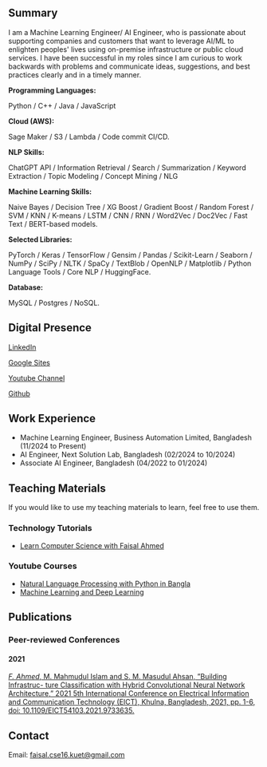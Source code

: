 ## Summary

I am a Machine Learning Engineer/ AI Engineer, who is passionate about supporting companies and customers that want to leverage AI/ML to enlighten peoples' lives using on-premise infrastructure or public cloud services. I have been successful in my roles since I am curious to work backwards with problems and communicate ideas, suggestions, and best practices clearly and in a timely manner. 


**Programming Languages:**

Python / C++ / Java / JavaScript

**Cloud (AWS):**

Sage Maker / S3 / Lambda / Code commit CI/CD.

**NLP Skills:**

ChatGPT API / Information Retrieval / Search / Summarization / Keyword Extraction / Topic Modeling / Concept Mining / NLG

**Machine Learning Skills:**

Naive Bayes / Decision Tree / XG Boost / Gradient Boost / Random Forest / SVM / KNN / K-means / LSTM / CNN / RNN / Word2Vec / Doc2Vec / Fast Text / BERT-based models.

**Selected Libraries:**

PyTorch / Keras / TensorFlow / Gensim / Pandas / Scikit-Learn / Seaborn / NumPy / SciPy / NLTK / SpaCy / TextBlob / OpenNLP / Matplotlib / Python Language Tools / Core NLP / HuggingFace.

**Database:**

MySQL / Postgres / NoSQL.


## Digital Presence

[LinkedIn](https://www.linkedin.com/in/faisal-ahmed-2a71581b1)

[Google Sites](https://sites.google.com/view/faisalahmedbijoy)

[Youtube Channel](https://www.youtube.com/@learncomputersciencewithfaisal)

[Github](https//github.com/faisalahmedbijoy)


## Work Experience

- Machine Learning Engineer, Business Automation Limited, Bangladesh (11/2024 to Present)
- AI Engineer, Next Solution Lab, Bangladesh (02/2024 to 10/2024)
- Associate AI Engineer, Bangladesh (04/2022 to 01/2024)

## Teaching Materials

If you would like to use my teaching materials to learn, feel free to use them. 

### Technology Tutorials

- [Learn Computer Science with Faisal Ahmed](https://www.youtube.com/@learncomputersciencewithfaisal)

### Youtube Courses

- [Natural Language Processing with Python in Bangla](https://www.youtube.com/playlist?list=PLmwxhqQvdm3KKIl4pWKrTjsW4X-9OrXaK)
- [Machine Learning and Deep Learning](https://www.youtube.com/playlist?list=PLmwxhqQvdm3JIJunofjQ6CA7o__O_jpIX)

## Publications

### Peer-reviewed Conferences

#### 2021

[*F. Ahmed*, M. Mahmudul Islam and S. M. Masudul Ahsan, ”Building Infrastruc-
ture Classification with Hybrid Convolutional Neural Network Architecture,” 2021 5th International Conference on Electrical Information and Communication Technology (EICT), Khulna, Bangladesh,
2021, pp. 1-6, doi: 10.1109/EICT54103.2021.9733635.](https://ieeexplore.ieee.org/document/9733635)


## Contact

Email: faisal.cse16.kuet@gmail.com

